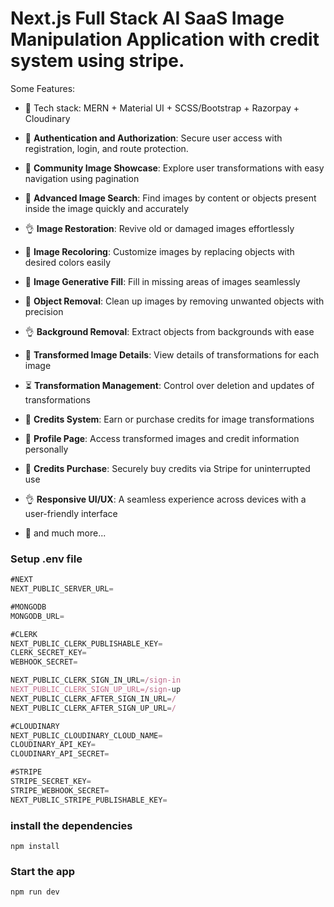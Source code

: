 
# Next.js Full Stack AI SaaS Image Manipulation Application with credit system using stripe.

Some Features:

-   🌟 Tech stack: MERN + Material UI + SCSS/Bootstrap + Razorpay + Cloudinary
-   🎃 **Authentication and Authorization**: Secure user access with registration, login, and route protection.
-   👾 **Community Image Showcase**: Explore user transformations with easy navigation using pagination
-   🚀 **Advanced Image Search**: Find images by content or objects present inside the image quickly and accurately
-   👌 **Image Restoration**: Revive old or damaged images effortlessly
-   🎃 **Image Recoloring**: Customize images by replacing objects with desired colors easily
-   👾 **Image Generative Fill**: Fill in missing areas of images seamlessly
-   🚀 **Object Removal**: Clean up images by removing unwanted objects with precision
-   👌 **Background Removal**: Extract objects from backgrounds with ease
-   🐞 **Transformed Image Details**: View details of transformations for each image
-   ⏳ **Transformation Management**: Control over deletion and updates of transformations

-   🎃 **Credits System**: Earn or purchase credits for image transformations
-   👾 **Profile Page**: Access transformed images and credit information personally
-   🚀 **Credits Purchase**: Securely buy credits via Stripe for uninterrupted use
-   👌 **Responsive UI/UX**: A seamless experience across devices with a user-friendly interface
-   🐞 and much more...
 
### Setup .env file

```js
#NEXT
NEXT_PUBLIC_SERVER_URL=

#MONGODB
MONGODB_URL=

#CLERK
NEXT_PUBLIC_CLERK_PUBLISHABLE_KEY=
CLERK_SECRET_KEY=
WEBHOOK_SECRET=

NEXT_PUBLIC_CLERK_SIGN_IN_URL=/sign-in
NEXT_PUBLIC_CLERK_SIGN_UP_URL=/sign-up
NEXT_PUBLIC_CLERK_AFTER_SIGN_IN_URL=/
NEXT_PUBLIC_CLERK_AFTER_SIGN_UP_URL=/

#CLOUDINARY
NEXT_PUBLIC_CLOUDINARY_CLOUD_NAME=
CLOUDINARY_API_KEY=
CLOUDINARY_API_SECRET=

#STRIPE
STRIPE_SECRET_KEY=
STRIPE_WEBHOOK_SECRET=
NEXT_PUBLIC_STRIPE_PUBLISHABLE_KEY=
```

### install the dependencies

```shell
npm install
```

### Start the app

```shell
npm run dev
```